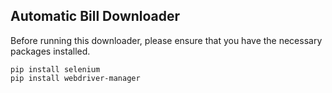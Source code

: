 ## Automatic Bill Downloader

<p>Before running this downloader, please ensure that you have the necessary packages installed.</p>


```
pip install selenium
pip install webdriver-manager
```
